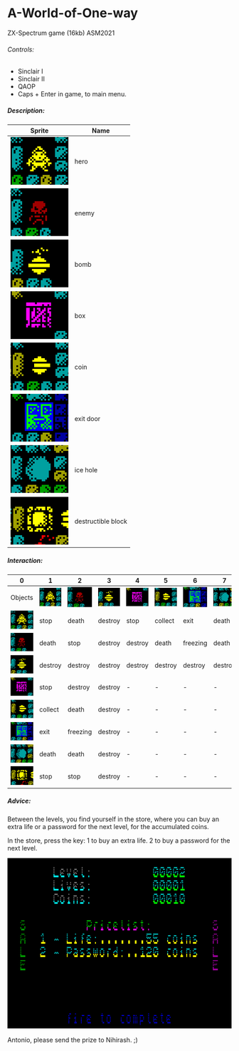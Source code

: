 # A-World-of-One-way
 ZX-Spectrum game (16kb) ASM2021

 ###### Controls:
 * Sinclair I
 * Sinclair II
 * QAOP
 * Caps + Enter in game, to main menu.

 ##### Description:

Sprite | Name
------------ | -------------
![GitHub Logo](/sprites/gif/hero.gif) | hero
![GitHub Logo](/sprites/gif/enemy.gif) | enemy
![GitHub Logo](/sprites/gif/bomb.gif) | bomb
![GitHub Logo](/sprites/gif/box.gif) | box
![GitHub Logo](/sprites/gif/coin.gif) | coin
![GitHub Logo](/sprites/gif/exit.gif) | exit door
![GitHub Logo](/sprites/gif/iceHole.gif) | ice hole
![GitHub Logo](/sprites/gif/destroyableBlock.gif) | destructible block

 ##### Interaction:

0 | 1 | 2 | 3 | 4 | 5 | 6 | 7 | 8
------------ | ------------- | ------------- | ------------- | ------------- | ------------- | ------------- | ------------- | -------------
 Objects | ![GitHub Logo](/sprites/gif/hero.gif) | ![GitHub Logo](/sprites/gif/enemy.gif) | ![GitHub Logo](/sprites/gif/bomb.gif) | ![GitHub Logo](/sprites/gif/box.gif) |![GitHub Logo](/sprites/gif/coin.gif) | ![GitHub Logo](/sprites/gif/exit.gif) | ![GitHub Logo](/sprites/gif/iceHole.gif) | ![GitHub Logo](/sprites/gif/destroyableBlock.gif) 
![GitHub Logo](/sprites/gif/hero.gif) | stop | death | destroy | stop | collect | exit | death | stop 
![GitHub Logo](/sprites/gif/enemy.gif) | death | stop | destroy | destroy | death | freezing | death | stop
![GitHub Logo](/sprites/gif/bomb.gif) | destroy | destroy | destroy | destroy | destroy | destroy | destroy | destroy
![GitHub Logo](/sprites/gif/box.gif) | stop | destroy | destroy | - | - | - | - | -
![GitHub Logo](/sprites/gif/coin.gif) | collect | death | destroy | - | - | - | - | - 
![GitHub Logo](/sprites/gif/exit.gif) | exit | freezing | destroy | - | - | - | - | - 
![GitHub Logo](/sprites/gif/iceHole.gif) | death | death | destroy | - | - | - | - | - 
![GitHub Logo](/sprites/gif/destroyableBlock.gif) | stop | stop | destroy | - | - | - | - | - 


 ##### Advice:
 Between the levels, you find yourself in the store, 
 where you can buy an extra life or a password for the next level, 
 for the accumulated coins.

  In the store, press the key:
         1 to buy an extra life.
         2 to buy a password for the next level.

![GitHub Logo](/other/shop.gif)

Antonio, please send the prize to Nihirash. ;)
